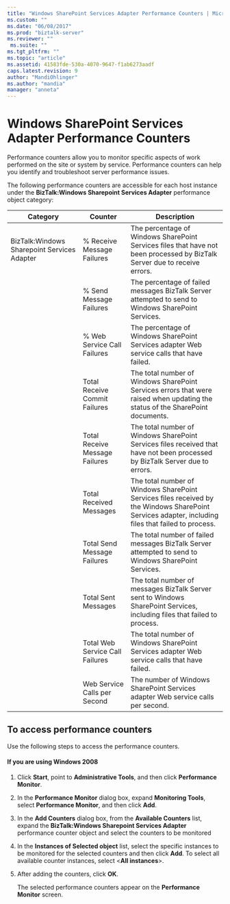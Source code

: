```yaml
---
title: "Windows SharePoint Services Adapter Performance Counters | Microsoft Docs"
ms.custom: ""
ms.date: "06/08/2017"
ms.prod: "biztalk-server"
ms.reviewer: ""
 ms.suite: ""
ms.tgt_pltfrm: ""
ms.topic: "article"
ms.assetid: 41583fde-530a-4070-9647-f1ab6273aadf
caps.latest.revision: 9
author: "MandiOhlinger"
ms.author: "mandia"
manager: "anneta"
---
```

# Windows SharePoint Services Adapter Performance Counters
Performance counters allow you to monitor specific aspects of work performed on the site or system by service. Performance counters can help you identify and troubleshoot server performance issues.  
  
 The following performance counters are accessible for each host instance under the **BizTalk:Windows Sharepoint Services Adapter** performance object category:  
  
|**Category**|**Counter**|**Description**|  
|------------------|-----------------|---------------------|  
|BizTalk:Windows Sharepoint Services Adapter|% Receive Message Failures|The percentage of Windows SharePoint Services files that have not been processed by BizTalk Server due to receive errors.|  
||% Send Message Failures|The percentage of failed messages BizTalk Server attempted to send to Windows SharePoint Services.|  
||% Web Service Call Failures|The percentage of Windows SharePoint Services adapter Web service calls that have failed.|  
||Total Receive Commit Failures|The total number of Windows SharePoint Services errors that were raised when updating the status of the SharePoint documents.|  
||Total Receive Message Failures|The total number of Windows SharePoint Services files received that have not been processed by BizTalk Server due to errors.|  
||Total Received Messages|The total number of Windows SharePoint Services files received by the Windows SharePoint Services adapter, including files that failed to process.|  
||Total Send Message Failures|The total number of failed messages BizTalk Server attempted to send to Windows SharePoint Services.|  
||Total Sent Messages|The total number of messages BizTalk Server sent to Windows SharePoint Services, including files that failed to process.|  
||Total Web Service Call Failures|The total number of Windows SharePoint Services adapter Web service calls that have failed.|  
||Web Service Calls per Second|The number of Windows SharePoint Services adapter Web service calls per second.|  
  
## To access performance counters  
 Use the following steps to access the performance counters.  
  
#### If you are using Windows 2008  
  
1.  Click **Start**, point to **Administrative Tools**, and then click **Performance Monitor**.  
  
2.  In the **Performance Monitor** dialog box, expand **Monitoring Tools**, select **Performance Monitor**, and then click **Add**.  
  
3.  In the **Add Counters** dialog box, from the **Available Counters** list, expand the **BizTalk:Windows Sharepoint Services Adapter** performance counter object and select the counters to be monitored  
  
4.  In the **Instances of Selected object** list, select the specific instances to be monitored for the selected counters and then click **Add**.  To select all available counter instances, select \<**All instances**>.  
  
5.  After adding the counters, click **OK**.  
  
     The selected performance counters appear on the **Performance Monitor** screen.